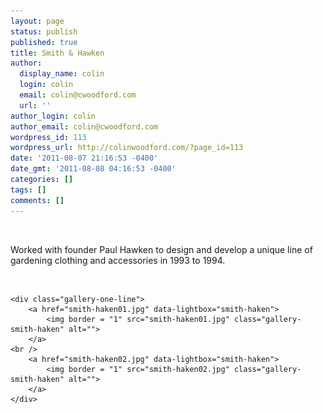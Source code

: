 ```yaml
---
layout: page
status: publish
published: true
title: Smith & Hawken
author:
  display_name: colin
  login: colin
  email: colin@cwoodford.com
  url: ''
author_login: colin
author_email: colin@cwoodford.com
wordpress_id: 113
wordpress_url: http://colinwoodford.com/?page_id=113
date: '2011-08-07 21:16:53 -0400'
date_gmt: '2011-08-08 04:16:53 -0400'
categories: []
tags: []
comments: []
---
```


<div class="gallery1">
	<br />
  	    <p align = "left">Worked with founder Paul Hawken to design and develop a unique line of gardening clothing and accessories in 1993 to 1994.</p>
	<br />

	<div class="gallery-one-line">
		<a href="smith-haken01.jpg" data-lightbox="smith-haken">
		    <img border = "1" src="smith-haken01.jpg" class="gallery-smith-haken" alt="">
		</a>
	<br />
		<a href="smith-haken02.jpg" data-lightbox="smith-haken">
		    <img border = "1" src="smith-haken02.jpg" class="gallery-smith-haken" alt="">
		</a>
    </div>
</div>